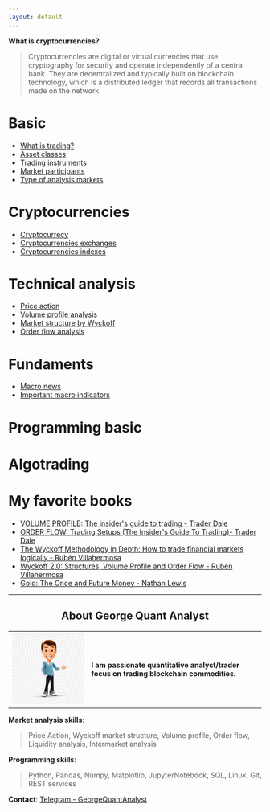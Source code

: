 ```yaml
---
layout: default
---
```


**What is cryptocurrencies?**
> Cryptocurrencies are digital or virtual currencies that use cryptography for security and operate independently of a central bank. They are decentralized and typically built on blockchain technology, which is a distributed ledger that records all transactions made on the network.

# Basic
* [What is trading?](pages/basic/what_is_trading.md)
* [Asset classes](pages/basic/asset_classes.md)
* [Trading instruments](pages/basic/trading_instruments.md)
* [Market participants](pages/basic/market_participants.md)
* [Type of analysis markets](pages/basic/type_of_analysis_markets.md)

# Cryptocurrencies
* [Cryptocurrecy](pages/cryptocurrencies/cryptocurrencies.md)
* [Cryptocurrencies exchanges](pages/cryptocurrencies//cryptocurrencies_exchange.md)
* [Cryptocurrencies indexes](pages/cryptocurrencies/cryptocurencies_indexes.md)

# Technical analysis
* [Price action](pages/price_action.md)
* [Volume profile analysis](pages/volume_profile_analysis.md)
* [Market structure by Wyckoff](pages/market_structure_by_wyckoff.md)
* [Order flow analysis](pages/order_flow_analysis.md)

# Fundaments
* [Macro news](pages/macro_news.md)
* [Important macro indicators](pages/important_macro_indicators.md)

# Programming basic

# Algotrading

# My favorite books
* [VOLUME PROFILE: The insider's guide to trading - Trader Dale](https://www.amazon.com/PROFILE-insiders-guide-trading/dp/1718067577)
* [ORDER FLOW: Trading Setups (The Insider's Guide To Trading)- Trader Dale](https://www.amazon.com/PROFILE-insiders-guide-trading/dp/1718067577)
* [The Wyckoff Methodology in Depth: How to trade financial markets logically -  Rubén Villahermosa](https://www.amazon.com/Wyckoff-Methodology-Depth-financial-logically-ebook/dp/B07YXZ7VLZ/ref=sr_1_1?crid=2RW61543YIWH1&keywords=wyckoff&qid=1675859323&s=books&sprefix=wyckoff%2Cstripbooks-intl-ship%2C170&sr=1-1)
* [Wyckoff 2.0: Structures, Volume Profile and Order Flow - Rubén Villahermosa](https://www.amazon.com/Wyckoff-2-0-Structures-Investing-Technical-ebook/dp/B08W215T4S/ref=sr_1_2?crid=2RW61543YIWH1&keywords=wyckoff&qid=1675859217&s=books&sprefix=wyckoff%2Cstripbooks-intl-ship%2C170&sr=1-2)
* [Gold: The Once and Future Money - Nathan Lewis](https://www.amazon.com/Gold-Future-Money-Nathan-Lewis/dp/0470047666/ref=sr_1_1?crid=2OYVGHJ45L5XD&keywords=gold+the+once+and+future+money&qid=1675859262&s=books&sprefix=Gold%3A+The+Once+and+Future+Money%2Cstripbooks-intl-ship%2C178&sr=1-1)

---
<center>
<h2>About George Quant Analyst</h2>
</center>

<table>
<tr>
<td>
<img src="images/profile.jpeg" width="300" />
</td>
<td>
<b>I am passionate quantitative analyst/trader focus on trading blockchain commodities.</b>
</td>
</tr>
</table>

**Market analysis skills**:
> Price Action, Wyckoff market structure, Volume profile, Order flow, Liquidity analysis, Intermarket analysis

**Programming skills**:
> Python, Pandas, Numpy, Matplotlib, JupyterNotebook, SQL, Linux, Git, REST services

**Contact**: [Telegram - GeorgeQuantAnalyst](https://t.me/GeorgeQunatAnalyst)